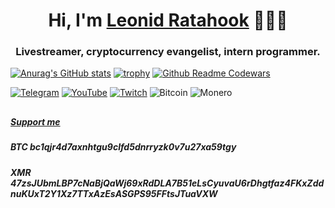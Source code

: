<h1 align="center">Hi, I'm <a href="https://t.me/ratahook_about" target="_blank">Leonid Ratahook</a> 🦊🏴‍☠️</h1>
<h3 align="center">Livestreamer, cryptocurrency evangelist, intern programmer.</h3>

[![Anurag's GitHub stats](https://github-readme-stats.vercel.app/api?username=Ratahook&count_private=true&show_icons=true&theme=slateorange)](https://github.com/anuraghazra/github-readme-stats) 
[![trophy](https://github-profile-trophy.vercel.app/?username=Ratahook&theme=dark_lover&rank=SECRET,SSS,SS,S,AAA,AA,A,B,C)](https://github.com/ryo-ma/github-profile-trophy)
[![Github Readme Codewars](https://codewars-stats-ignacio-cuadra.vercel.app/?username=Ratahook&theme=dracula)](https://github.com/ignacio-cuadra/github-readme-codewars)

[![Telegram](https://img.shields.io/badge/Telegram-2CA5E0?style=for-the-badge&logo=telegram&logoColor=white)](https://t.me/ratahook)
[![YouTube](https://img.shields.io/badge/YouTube-%23FF0000.svg?style=for-the-badge&logo=YouTube&logoColor=white)](https://www.youtube.com/c/LeonidRatahook)
[![Twitch](https://img.shields.io/badge/Twitch-%239146FF.svg?style=for-the-badge&logo=Twitch&logoColor=white)](https://www.twitch.tv/leonid_ratahook)
![Bitcoin](https://img.shields.io/badge/Bitcoin-000?style=for-the-badge&logo=bitcoin&logoColor=white) 
![Monero](https://img.shields.io/badge/monero-FF6600?style=for-the-badge&logo=monero&logoColor=white)
##
<h5> <a href="https://www.donationalerts.com/r/ratahook" target="_blank">Support me</a> </h5>

<h5> BTC bc1qjr4d7axnhtgu9clfd5dnrryzk0v7u27xa59tgy </h5>
<h5> XMR 47zsJUbmLBP7cNaBjQaWj69xRdDLA7B51eLsCyuvaU6rDhgtfaz4FKxZddnuKUxT2Y1Xz7TTxAzEsASGPS95FFtsJTuaVXW </h5>

<!---
Ratahook/Ratahook is a ✨ special ✨ repository because its `README.md` (this file) appears on your GitHub profile.
You can click the Preview link to take a look at your changes.
--->
